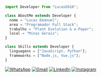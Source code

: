 ```js
import Developer from "LucasE616";

class AboutMe extends Developer {
  nome = "Lucas Emanuel";
  area = "Programador Full Stack";
  trabalho = "Plant Evolution & e-Paper";
  local = "Minas Gerais";
}

class Skills extends Developer {
  linguagens = ["JavaScript, Python"];
  frameworks = ["Node.js, Vue.js"];
}
```

<p align="left">
  <a href="https://wa.me/5538998130581" title="WhatsApp">
  <img src="https://img.shields.io/badge/-WhatsApp-25d366?style=flat-square&labelColor=25d366&logo=whatsapp&logoColor=white&link=API-DO-SEU-WHATSAPP" alt="WhatsApp"/></a>

  <a href="mailto:lucase616@gmail.com" title="Gmail">
  <img src="https://img.shields.io/badge/-Gmail-FF0000?style=flat-square&labelColor=FF0000&logo=gmail&logoColor=white&link=LINK-DO-SEU-GMAIL" alt="Gmail" /></a>

  <a href="https://www.linkedin.com/in/lucas-emanuel-santos-martins-105304242/" title="LinkedIn">
  <img src="https://img.shields.io/badge/-Linkedin-0e76a8?style=flat-square&logo=Linkedin&logoColor=white&link=LINK-DO-SEU-LINKEDIN" alt="LinkedIn"/></a>

  <a href="https://www.instagram.com/lucase616/" title="Instagram">
  <img src="https://img.shields.io/badge/-Instagram-DF0174?style=flat-square&labelColor=DF0174&logo=instagram&logoColor=white&link=LINK-DO-SEU-INSTAGRAM" alt="Instagram"/></a>
</p>
